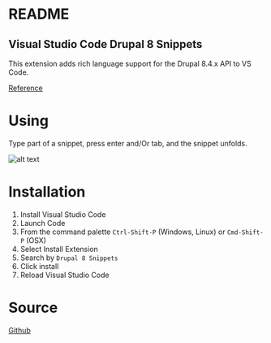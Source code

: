 # README
## Visual Studio Code Drupal 8 Snippets
 
This extension adds rich language support for the Drupal 8.4.x API to VS Code.

[Reference](https://api.drupal.org/api/drupal/core%21core.api.php/group/hooks/8.4.x)


# Using
Type part of a snippet, press enter and/Or tab, and the snippet unfolds.

![alt text](http://dsiqueira.com/projects/vs-code-d8-snippets/vs-drupal-8-snippets.gif "Snippets Drupal 8")

# Installation

1. Install Visual Studio Code
2. Launch Code
3. From the command palette `Ctrl-Shift-P` (Windows, Linux) or `Cmd-Shift-P` (OSX)
4. Select Install Extension
5. Search by `Drupal 8 Snippets`
6. Click install
7. Reload Visual Studio Code

# Source
[Github](https://github.com/dssiqueira/drupal-8-snippets-vs-code)
